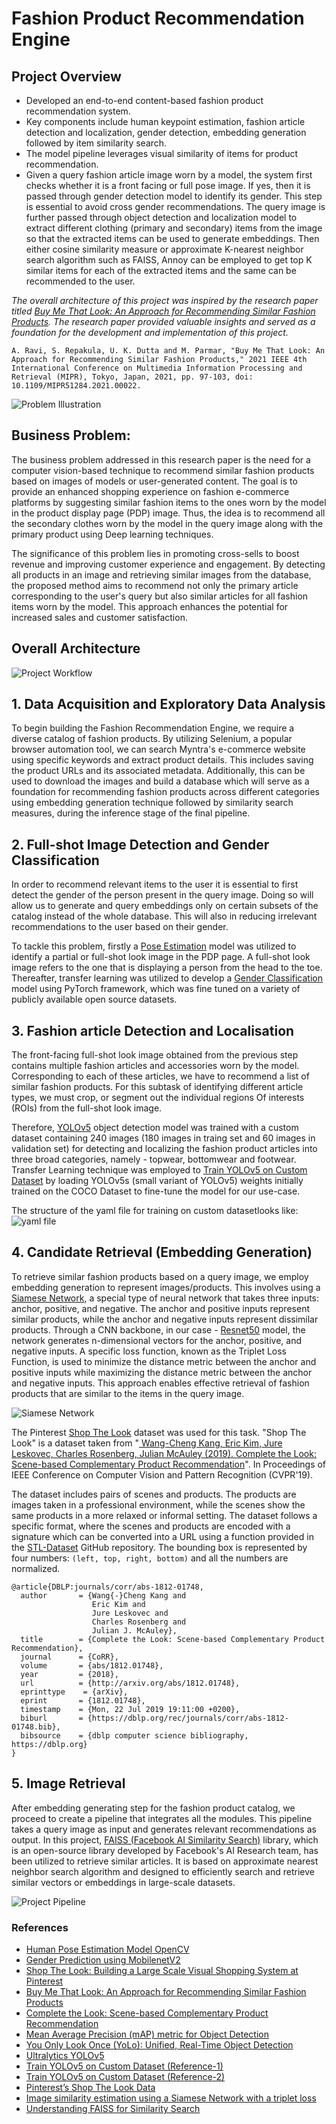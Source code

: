 # Fashion Product Recommendation Engine 

## Project Overview
- Developed an end-to-end content-based fashion product recommendation system.
- Key components include human keypoint estimation, fashion article detection and localization, gender detection,
embedding generation followed by item similarity search.
- The model pipeline leverages visual similarity of items for product recommendation.
- Given a query fashion article image worn by a model, the system first checks whether it is a front facing or full pose image. If yes, then it is passed through gender detection model to identify its gender. This step is essential to avoid cross gender recommendations. The query image is further passed through object detection and localization model to extract different clothing (primary and secondary) items from the image so that the extracted items can be used to generate embeddings. Then either cosine similarity measure or approximate K-nearest neighbor search algorithm such as FAISS, Annoy can be employed to get top K similar items for each of the extracted items and the same can be recommended to the user. 


_The overall architecture of this project was inspired by the research paper titled [Buy Me That Look: An Approach for Recommending Similar Fashion Products](https://ieeexplore.ieee.org/abstract/document/9565561). The research paper provided valuable insights and served as a foundation for the development and implementation of this project._

```
A. Ravi, S. Repakula, U. K. Dutta and M. Parmar, "Buy Me That Look: An Approach for Recommending Similar Fashion Products," 2021 IEEE 4th International Conference on Multimedia Information Processing and Retrieval (MIPR), Tokyo, Japan, 2021, pp. 97-103, doi: 10.1109/MIPR51284.2021.00022.
```


![Problem Illustration](https://github.com/gautamgc17/Fashion-Products-Recommendation-Engine/blob/e07ead007a9fe79645e315c15133f6f1de1ed2a1/assets/idea.PNG)

## Business Problem:
The business problem addressed in this research paper is the need for a computer vision-based technique to recommend similar fashion products based on images of models or user-generated content. The goal is to provide an enhanced shopping experience on fashion e-commerce platforms by suggesting similar fashion items to the ones worn by the model in the product display page (PDP) image. Thus, the idea is to recommend all the secondary clothes worn by the model in the query image along with the primary product using Deep learning techniques. 

The significance of this problem lies in promoting cross-sells to boost revenue and improving customer experience and engagement. By detecting all products in an image and retrieving similar images from the database, the proposed method aims to recommend not only the primary article corresponding to the user's query but also similar articles for all fashion items worn by the model. This approach enhances the potential for increased sales and customer satisfaction.


## Overall Architecture

![Project Workflow](https://github.com/gautamgc17/Fashion-Products-Recommendation-Engine/blob/e07ead007a9fe79645e315c15133f6f1de1ed2a1/assets/architecture.png)

## 1. Data Acquisition and Exploratory Data Analysis
To begin building the Fashion Recommendation Engine, we require a diverse catalog of fashion products. By utilizing Selenium, a popular browser automation tool, we can search Myntra's e-commerce website using specific keywords and extract product details. This includes saving the product URLs and its associated metadata. Additionally, this can be used to download the images and build a database which will serve as a foundation for recommending fashion products across different categories using embedding generation technique followed by similarity search measures, during the inference stage of the final pipeline.

## 2. Full-shot Image Detection and Gender Classification
In order to recommend relevant items to the user it is essential to first detect the gender of the person present in the query image. Doing so will allow us to generate and query embeddings only on certain subsets of the catalog instead of the whole database. This will also in reducing irrelevant recommendations to the user based on their gender.

To tackle this problem, firstly a [Pose Estimation](https://github.com/quanhua92/human-pose-estimation-opencv) model was utilized to identify a partial or full-shot look image in the PDP page. A full-shot look image refers to the one that is displaying a person from the head to the toe. Thereafter, transfer learning was utilized to develop a [Gender Classification](https://github.com/e0xextazy/gender-est) model using PyTorch framework, which was fine tuned on a variety of publicly available open source datasets.

## 3. Fashion article Detection and Localisation
The front-facing full-shot look image obtained from the previous step contains multiple fashion articles and accessories worn by the model. Corresponding to each of these articles, we have to recommend a list of similar fashion products. For this subtask of identifying different article types, we must crop, or segment out the individual regions Of interests (ROIs) from the full-shot look image. 

Therefore, [YOLOv5](https://github.com/ultralytics/yolov5) object detection model was trained with a custom dataset containing 240 images (180 images in traing set and 60 images in validation set) for detecting and localizing the fashion product articles into three broad categories, namely - topwear, bottomwear and footwear. Transfer Learning technique was employed to [Train YOLOv5 on Custom Dataset](https://docs.ultralytics.com/yolov5/tutorials/train_custom_data/) by loading YOLOv5s (small variant of YOLOv5) weights initially trained on the COCO Dataset to fine-tune the model for our use-case. 

The structure of the yaml file for training on custom datasetlooks like:
![yaml file](https://github.com/gautamgc17/Fashion-Products-Recommendation-Engine/blob/e07ead007a9fe79645e315c15133f6f1de1ed2a1/assets/format.PNG)


## 4. Candidate Retrieval (Embedding Generation)
To retrieve similar fashion products based on a query image, we employ embedding generation to represent images/products. This involves using a [Siamese Network](https://keras.io/examples/vision/siamese_network/), a special type of neural network that takes three inputs: anchor, positive, and negative. The anchor and positive inputs represent similar products, while the anchor and negative inputs represent dissimilar products. Through a CNN backbone, in our case - [Resnet50](https://keras.io/api/applications/resnet/) model, the network generates n-dimensional vectors for the anchor, positive, and negative inputs. A specific loss function, known as the Triplet Loss Function, is used to minimize the distance metric between the anchor and positive inputs while maximizing the distance metric between the anchor and negative inputs. This approach enables effective retrieval of fashion products that are similar to the items in the query image.

![Siamese Network](https://github.com/gautamgc17/Fashion-Products-Recommendation-Engine/blob/e07ead007a9fe79645e315c15133f6f1de1ed2a1/assets/siamese_nets.png)

The Pinterest [Shop The Look](https://dl.acm.org/doi/abs/10.1145/3394486.3403372) dataset was used for this task. "Shop The Look" is a dataset taken from "<a href="https://arxiv.org/pdf/1812.01748.pdf"> Wang-Cheng Kang, Eric Kim, Jure Leskovec, Charles Rosenberg, Julian McAuley (2019). Complete the Look: Scene-based Complementary Product Recommendation</a>". In Proceedings of IEEE Conference on Computer Vision and Pattern Recognition (CVPR'19). 

The dataset includes pairs of scenes and products. The products are images taken in a professional environment, while the scenes show the same products in a more relaxed or informal setting. The dataset follows a specific format, where the scenes and products are encoded with a signature which can be converted into a URL using a function provided in the [STL-Dataset](https://github.com/kang205/STL-Dataset) GitHub repository. The bounding box is represented by four numbers: ```(left, top, right, bottom)``` and all the numbers are normalized.

```
@article{DBLP:journals/corr/abs-1812-01748,
  author       = {Wang{-}Cheng Kang and
                  Eric Kim and
                  Jure Leskovec and
                  Charles Rosenberg and
                  Julian J. McAuley},
  title        = {Complete the Look: Scene-based Complementary Product Recommendation},
  journal      = {CoRR},
  volume       = {abs/1812.01748},
  year         = {2018},
  url          = {http://arxiv.org/abs/1812.01748},
  eprinttype    = {arXiv},
  eprint       = {1812.01748},
  timestamp    = {Mon, 22 Jul 2019 19:11:00 +0200},
  biburl       = {https://dblp.org/rec/journals/corr/abs-1812-01748.bib},
  bibsource    = {dblp computer science bibliography, https://dblp.org}
}
```

## 5. Image Retrieval
After embedding generating step for the fashion product catalog, we proceed to create a pipeline that integrates all the modules. This pipeline takes a query image as input and generates relevant recommendations as output. In this project, [FAISS (Facebook AI Similarity Search)](https://github.com/facebookresearch/faiss) library, which is an open-source library developed by Facebook's AI Research team, has been utilized to retrieve similar articles. It is based on approximate nearest neighbor search algorithm and designed to efficiently search and retrieve similar vectors or embeddings in large-scale datasets. 

![Project Pipeline](https://github.com/gautamgc17/Fashion-Products-Recommendation-Engine/blob/e07ead007a9fe79645e315c15133f6f1de1ed2a1/assets/pipeline.png)

### References
- [Human Pose Estimation Model OpenCV](https://github.com/quanhua92/human-pose-estimation-opencv)
- [Gender Prediction using MobilenetV2](https://github.com/e0xextazy/gender-est)
- [Shop The Look: Building a Large Scale Visual Shopping System at Pinterest](https://dl.acm.org/doi/abs/10.1145/3394486.3403372)
- [Buy Me That Look: An Approach for Recommending Similar Fashion Products](https://ieeexplore.ieee.org/abstract/document/9565561)
- [Complete the Look: Scene-based Complementary Product Recommendation](https://arxiv.org/pdf/1812.01748.pdf)
- [Mean Average Precision (mAP) metric for Object Detection](https://towardsdatascience.com/breaking-down-mean-average-precision-map-ae462f623a52)
- [You Only Look Once (YoLo): Unified, Real-Time Object Detection](https://arxiv.org/pdf/1506.02640v1.pdf)
- [Ultralytics YOLOv5](https://github.com/ultralytics/yolov5)
- [Train YOLOv5 on Custom Dataset (Reference-1)](https://blog.roboflow.com/how-to-train-yolov5-on-a-custom-dataset/)
- [Train YOLOv5 on Custom Dataset (Reference-2)](https://docs.ultralytics.com/yolov5/tutorials/train_custom_data/)
- [Pinterest’s Shop The Look Data](https://github.com/kang205/STL-Dataset)
- [Image similarity estimation using a Siamese Network with a triplet loss](https://keras.io/examples/vision/siamese_network/)
- [Understanding FAISS for Similarity Search](https://towardsdatascience.com/understanding-faiss-619bb6db2d1a)



